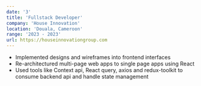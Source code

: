 ```yaml
---
date: '3'
title: 'Fullstack Developer'
company: 'House Innovation'
location: 'Douala, Cameroon'
range: '2023 - 2023'
url: https://houseinnovationgroup.com
---
```


- Implemented designs and wireframes into frontend interfaces
- Re-architectured multi-page web apps to single page apps using React
- Used tools like Context api, React query, axios and redux-toolkit to consume backend api and handle state management
